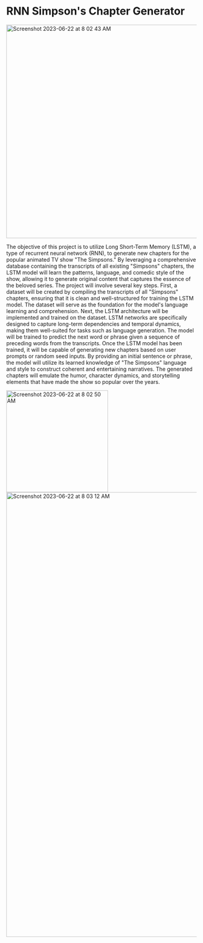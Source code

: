# RNN Simpson's Chapter Generator

<img width="564" alt="Screenshot 2023-06-22 at 8 02 43 AM" src="https://github.com/Sebas102507/RNNSimpsonsChapterGenerator/assets/52805660/2871ba38-16ba-4847-a819-b02624bc2bbe">

The objective of this project is to utilize Long Short-Term Memory (LSTM), a type of recurrent neural network (RNN), to generate new chapters for the popular animated TV show "The Simpsons." By leveraging a comprehensive database containing the transcripts of all existing "Simpsons" chapters, the LSTM model will learn the patterns, language, and comedic style of the show, allowing it to generate original content that captures the essence of the beloved series.
The project will involve several key steps. First, a dataset will be created by compiling the transcripts of all "Simpsons" chapters, ensuring that it is clean and well-structured for training the LSTM model. The dataset will serve as the foundation for the model's language learning and comprehension.
Next, the LSTM architecture will be implemented and trained on the dataset. LSTM networks are specifically designed to capture long-term dependencies and temporal dynamics, making them well-suited for tasks such as language generation. The model will be trained to predict the next word or phrase given a sequence of preceding words from the transcripts.
Once the LSTM model has been trained, it will be capable of generating new chapters based on user prompts or random seed inputs. By providing an initial sentence or phrase, the model will utilize its learned knowledge of "The Simpsons" language and style to construct coherent and entertaining narratives. The generated chapters will emulate the humor, character dynamics, and storytelling elements that have made the show so popular over the years.

<img width="269" alt="Screenshot 2023-06-22 at 8 02 50 AM" src="https://github.com/Sebas102507/RNNSimpsonsChapterGenerator/assets/52805660/a900b972-6726-48b5-a039-b2629547fa95">
<img width="1175" alt="Screenshot 2023-06-22 at 8 03 12 AM" src="https://github.com/Sebas102507/RNNSimpsonsChapterGenerator/assets/52805660/ebda28c6-2dc5-4e72-8c44-2ca880854e20">
